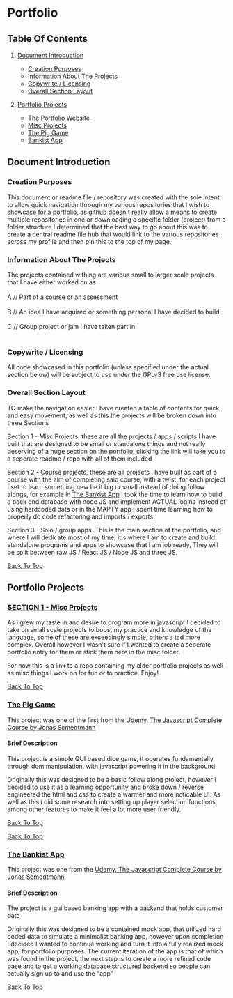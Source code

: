 # Portfolio

## Table Of Contents

1. [Document Introduction](#document-introduction)

   - [Creation Purposes](#creation-purposes)
   - [Information About The Projects](#information-about-the-projects)
   - [Copywrite / Licensing](#copywrite-/-licensing)
   - [Overall Section Layout](#overall-section-layout)

2. [Portfolio Projects](#portfolio-projects)
   - [The Portfolio Website](#the-portfolio-website)
   - [Misc Projects](#misc-projects)
   - [The Pig Game](#the-pig-game)
   - [Bankist App](#bankist-app)

## Document Introduction

### Creation Purposes

This document or readme file / repository was created with the sole intent to allow quick navigation through my various repositories that I wish to showcase for a
portfolio, as github doesn't really allow a means to create multiple repositories in one or downloading a specific folder (project) from a folder structure I
determined that the best way to go about this was to create a central readme file hub that would link to the various repositories across my profile and then pin this
to the top of my page.

### Information About The Projects

The projects contained withing are various small to larger scale projects that I have either worked on as
<br></br>
A // Part of a course or an assessment
<br></br>
B // An idea I have acquired or something personal I have decided to build
<br></br>
C // Group project or jam I have taken part in.
<br></br>

### Copywrite / Licensing

All code showcased in this portfolio (unless specified under the actual section below) will be subject to use under the GPLv3 free use license.

### Overall Section Layout

TO make the navigation easier I have created a table of contents for quick and easy movement, as well as this the projects will be broken down into three Sections

Section 1 - Misc Projects, these are all the projects / apps / scripts I have built that are designed to be small or standalone things and not really deserving of a 
huge section on the portfolio, clicking the link will take you to a seperate readme / repo with all of them included

Section 2 - Course projects, these are all projects I have built as part of a course with the aim of completing said course; with a twist, for each project I set to
learn something new be it big or small instead of doing follow alongs, for example in [The Bankist App](https://github.com/ShaAnder/bankist) I took the time to learn how to build
a back end database with node JS and implement ACTUAL logins instead of using hardcoded data or in the MAPTY app I spent time learning how to properly do code refactoring and imports / exports

Section 3 - Solo / group apps. This is the main section of the portfolio, and where I will dedicate most of my time, it's where I am to create and build standalone programs and apps to 
showcase that I am job ready, They will be split between raw JS / React JS / Node JS and three JS. 

[Back To Top](#Portfolio)

## Portfolio Projects

### [SECTION 1 - Misc Projects](https://github.com/ShaAnder/Misc_Portfolio_Projects)

As I grew my taste in and desire to program more in javascript I decided to take on small scale projects to boost my practice and knowledge of the language, some of these are exceedingly simple, others a tad more complex. Overall however I wasn't sure if I wanted to create a seperate portfolio entry for them or stick them here in the misc folder. 

For now this is a link to a repo containing my older portfolio projects as well as misc things I work on for fun or to practice. Enjoy!

[Back To Top](#Portfolio)

### [The Pig Game](https://github.com/ShaAnder/Pig_Dice_Game)

This project was one of the first from the [Udemy, The Javascript Complete Course by Jonas Scmedtmann](https://www.udemy.com/course/the-complete-javascript-course/)

#### Brief Description

This project is a simple GUI based dice game, it operates fundamentally through dom manipulation, with javascript powering it in the background.

Originally this was designed to be a basic follow along project, however i decided to use it as a learning opportunity and broke down / reverse engineered the html and css to create a warmer
and more noticable UI. As well as this i did some research into setting up player selection functions among other features to make it feel a lot more user friendly.

[Back To Top](#Portfolio)

[Back To Top](#Portfolio)

### [The Bankist App](https://github.com/ShaAnder/bankist)

This project was one from the [Udemy, The Javascript Complete Course by Jonas Scmedtmann](https://www.udemy.com/course/the-complete-javascript-course/)

#### Brief Description

The project is a gui based banking app with a backend that holds customer data

Originally this was designed to be a contained mock app, that utilized hard coded data to simulate a minimalist banking app, however upon completion I decided I wanted to continue working and turn it
into a fully realized mock app, for portfolio purposes. The current iteration of the app is that of which was found in the project, the next step is to create a more refined code base and to get a working 
database structured backend so people can actually sign up to and use the "app"

[Back To Top](#Portfolio)
